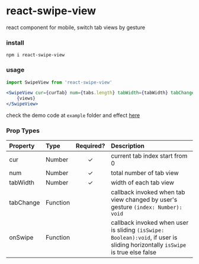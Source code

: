 # react-swipe-view
react component for mobile, switch tab views by gesture

### install
```shell
npm i react-swipe-view
```

### usage
```jsx
import SwipeView from 'react-swipe-view'

<SwipeView cur={curTab} num={tabs.length} tabWidth={tabWidth} tabChange={tabChange} onSwipe={onSwipe}>
    {views}
</SwipeView>
```
check the demo code at `example` folder and effect [here](https://legeneek.github.io/react-swipe-view/index.html)

### Prop Types
| Property | Type | Required? | Description |
|:---|:---|:---:|:---|
| cur | Number | ✓ | current tab index start from 0 |
| num | Number | ✓ | total number of tab view|
| tabWidth | Number | ✓ | width of each tab view |
| tabChange | Function |  | callback invoked when tab view changed by user's gesture `(index: Number): void` |
| onSwipe | Function |  | callback invoked when user is sliding `(isSwipe: Boolean):void`, if user is sliding horizontally `isSwipe` is true else false |
